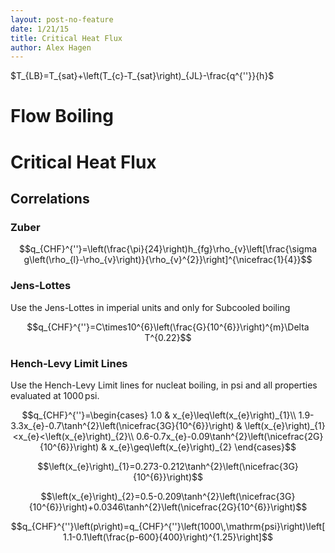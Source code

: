 ```yaml
---
layout: post-no-feature
date: 1/21/15
title: Critical Heat Flux
author: Alex Hagen
---
```



$T_{LB}=T_{sat}+\left(T_{c}-T_{sat}\right)_{JL}-\frac{q^{''}}{h}$

Flow Boiling
============

Critical Heat Flux
==================

Correlations
------------

### Zuber

$$q_{CHF}^{''}=\left(\frac{\pi}{24}\right)h_{fg}\rho_{v}\left[\frac{\sigma g\left(\rho_{l}-\rho_{v}\right)}{\rho_{v}^{2}}\right]^{\nicefrac{1}{4}}$$

### Jens-Lottes

Use the Jens-Lottes in imperial units and only for Subcooled boiling

$$q_{CHF}^{''}=C\times10^{6}\left(\frac{G}{10^{6}}\right)^{m}\Delta T^{0.22}$$

### Hench-Levy Limit Lines

Use the Hench-Levy Limit lines for nucleat boiling, in $\mathrm{psi}$
and all properties evaluated at $1000\,\mathrm{psi}$.

$$q_{CHF}^{''}=\begin{cases}
1.0 & x_{e}\leq\left(x_{e}\right)_{1}\\
1.9-3.3x_{e}-0.7\tanh^{2}\left(\nicefrac{3G}{10^{6}}\right) & \left(x_{e}\right)_{1}<x_{e}<\left(x_{e}\right)_{2}\\
0.6-0.7x_{e}-0.09\tanh^{2}\left(\nicefrac{2G}{10^{6}}\right) & x_{e}\geq\left(x_{e}\right)_{2}
\end{cases}$$

$$\left(x_{e}\right)_{1}=0.273-0.212\tanh^{2}\left(\nicefrac{3G}{10^{6}}\right)$$

$$\left(x_{e}\right)_{2}=0.5-0.209\tanh^{2}\left(\nicefrac{3G}{10^{6}}\right)+0.0346\tanh^{2}\left(\nicefrac{2G}{10^{6}}\right)$$

$$q_{CHF}^{''}\left(p\right)=q_{CHF}^{''}\left(1000\,\mathrm{psi}\right)\left[1.1-0.1\left(\frac{p-600}{400}\right)^{1.25}\right]$$
